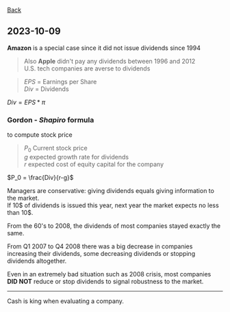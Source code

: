 
[Back](00.md)

## 2023-10-09

**Amazon** is a special case since it did not issue dividends since 1994

>Also **Apple** didn't pay any dividends between 1996 and 2012  
>U.S. tech companies are averse to dividends

>$EPS$ = Earnings per Share  
>$Div$ = Dividends

$Div = EPS * \pi$

### Gordon - *Shapiro* formula
to compute stock price

>$P_0$ Current stock price  
>$g$ expected growth rate for dividends  
>$r$ expected cost of equity capital for the company

$P_0 = \frac{Div}{r-g}$ 

Managers are conservative: giving dividends equals giving information to the market.  
If 10$ of dividends is issued this year, next year the market expects no less than 10$.

From the 60's to 2008, the dividends of most companies stayed exactly the same.  

From Q1 2007 to Q4 2008 there was a big decrease in companies increasing their dividends, some decreasing dividends or stopping dividends altogether.

Even in an extremely bad situation such as 2008 crisis, most companies **DID NOT** reduce or stop dividends to signal robustness to the market.

---

Cash is king when evaluating a company.

